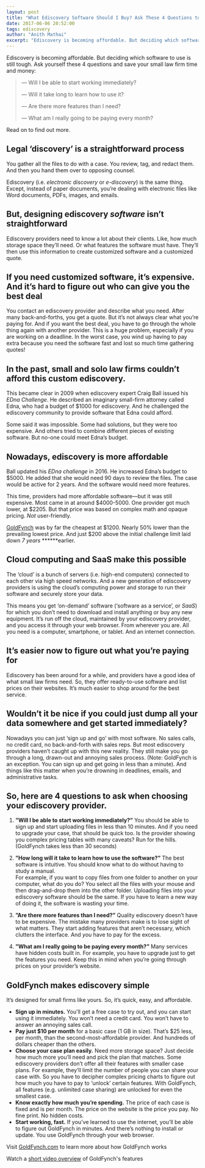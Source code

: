 ```yaml
---
layout: post
title: "What Ediscovery Software Should I Buy? Ask These 4 Questions to Save Your Small Law Firm Time and Money."
date: 2017-06-06 20:52:00
tags: ediscovery
author: "Anith Mathai"
excerpt: "Ediscovery is becoming affordable. But deciding which software to use is still tough. Ask yourself these 4 questions and save your small law firm time and money"
---
```


Ediscovery is becoming affordable. But deciding which software to use is still tough. Ask yourself these 4 questions and save your small law firm time and money: 
> — Will I be able to start working immediately?  
> 
> — Will it take long to learn how to use it? 
>
> — Are there more features than I need?
>
> — What am I really going to be paying every month?

Read on to find out more. 

## Legal ‘discovery’ is a straightforward process

You gather all the files to do with a case. You review, tag, and redact them. And then you hand them over to opposing counsel. 
 
Ediscovery (i.e. *electronic discovery* or *e-discovery*) is the same thing. Except, instead of paper documents, you’re dealing with electronic files like Word documents, PDFs, images, and emails.

## But, designing ediscovery *software* isn’t straightforward

Ediscovery providers need to know a lot about their clients. Like, how much storage space they’ll need. Or what features the software must have. They’ll then use this information to create customized software and a customized quote.

## If you need customized software, it’s expensive. And it’s hard to figure out who can give you the best deal 

You contact an ediscovery provider and describe what you need. After many back-and-forths, you get a quote. But it’s not always clear what you’re paying for. And if you want the best deal, you have to go through the whole thing again with another provider. This is a huge problem, especially if you are working on a deadline. In the worst case, you wind up having to pay extra because you need the software fast and lost so much time gathering quotes!  

## In the past, small and solo law firms couldn’t afford this custom ediscovery. 

This became clear in 2009 when ediscovery expert Craig Ball issued his *EDna Challenge*. He described an imaginary small-firm attorney called Edna, who had a budget of $1000 for ediscovery. And he challenged the ediscovery community to provide software that Edna could afford. 
 
Some said it was impossible. Some had solutions, but they were too expensive. And others tried to combine different pieces of existing software. But no-one could meet Edna’s budget. 

## Nowadays, ediscovery is more affordable 

Ball updated his *EDna challenge* in 2016. He increased Edna’s budget to $5000. He added that she would need 90 days to review the files. The case would be active for 2 years. And the software would need more features. 
 
This time, providers had more affordable software—but it was still expensive. Most came in at around $4000-5000. One provider got much lower, at $2205. But that price was based on complex math and opaque pricing. *Not* user-friendly. 
 
[GoldFynch](https://goldfynch.com/) was by far the cheapest at $1200. Nearly 50% lower than the prevailing lowest price. And just $200 above the initial challenge limit laid down *7 years* ******earlier. 

## Cloud computing and SaaS make this possible

The ‘cloud’ is a bunch of servers (i.e. high-end computers) connected to each other via high speed networks. And a new generation of ediscovery providers is using the cloud’s computing power and storage to run their software and securely store your data. 
 
This means you get ‘on-demand’ software (‘software as a service’, or *SaaS*) for which you don’t need to download and install anything or buy any new equipment. It’s run off the cloud, maintained by your ediscovery provider, and you access it through your web browser. From wherever you are. All you need is a computer, smartphone, or tablet. And an internet connection. 

## It’s easier now to figure out what you’re paying for 

Ediscovery has been around for a while, and providers have a good idea of what small law firms need. So, they offer ready-to-use software and list prices on their websites. It’s much easier to shop around for the best service.

## Wouldn’t it be nice if you could just dump all your data somewhere and get started immediately?

Nowadays you can just ‘sign up and go’ with most software. No sales calls, no credit card, no back-and-forth with sales reps. But most ediscovery providers haven’t caught up with this new reality. They still make you go through a long, drawn-out and annoying sales process. (Note: GoldFynch is an exception. You can sign up and get going in less than a minute). And things like this matter when you’re drowning in deadlines, emails, and administrative tasks.     

## So, here are 4 questions to ask when choosing your ediscovery provider.
1. **”Will I be able to start working immediately?”** 
You should be able to sign up and start uploading files in less than 10 minutes. And if you need to upgrade your case, that should be quick too. Is the provider showing you complex pricing tables with many caveats? Run for the hills.  (GoldFynch takes less than 30 seconds)

2. **”How long will it take to learn how to use the software?”**
The best software is intuitive. You should know what to do without having to study a manual.  
For example, if you want to copy files from one folder to another on your computer, what do you do? You select all the files with your mouse and then drag-and-drop them into the other folder. Uploading files into your ediscovery software should be the same. If you have to learn a new way of doing it, the software is wasting your time. 

3. **”Are there more features than I need?”** 
Quality ediscovery doesn’t have to be expensive. The mistake many providers make is to lose sight of what matters. They start adding features that aren’t necessary, which clutters the interface. And *you* have to pay for the excess.   

4. **”What am I really going to be paying every month?”** 
Many services have hidden costs built in. For example, you have to upgrade just to get the features you need. Keep this in mind when you’re going through prices on your provider’s website. 

## GoldFynch makes ediscovery simple

It’s designed for small firms like yours. So, it’s quick, easy, and affordable. 

- **Sign up in minutes.** You'll get a free case to try out, and you can start using it immediately. You won’t need a credit card. You won’t have to answer an annoying sales call.
- **Pay just $10 per month** for a basic case (1 GB in size). That’s $25 less, per month, than the second-most-affordable provider. And hundreds of dollars cheaper than the others.  
- **Choose your case plan easily.** Need more storage space? Just decide how much more you’ll need and pick the plan that matches. Some ediscovery providers don’t offer all their features with smaller case plans. For example, they’ll limit the number of people you can share your case with. So you have to decipher complex pricing charts to figure out how much you have to pay to ‘unlock’ certain features. With GoldFynch, all features (e.g. unlimited case sharing) are unlocked for even the smallest case. 
- **Know exactly how much you’re spending.** The price of each case is fixed and is per month. The price on the website is the price you pay. No fine print. No hidden costs.  
- **Start working, fast.** If you’ve learned to use the internet, you’ll be able to figure out GoldFynch in minutes. And there’s nothing to install or update. You use GoldFynch through your web browser. 

Visit [GoldFynch.com](https://goldfynch.com/) to learn more about how GoldFynch works

Watch a [short video overview](https://www.youtube.com/watch?v=th3ILa-lSp0) of GoldFynch's features

